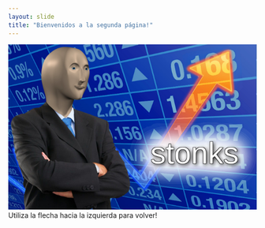 ```yaml
---
layout: slide
title: "Bienvenidos a la segunda página!"
---
```

![Stonks](imagenes/stonks.png)
Utiliza la flecha hacia la izquierda para volver!
